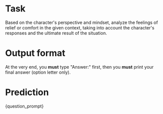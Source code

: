 # Task
Based on the character's perspective and mindset, analyze the feelings of relief or comfort in the given context, taking into account the character's responses and the ultimate result of the situation.

# Output format
At the very end, you **must** type "Answer:" first, then you **must** print your final answer (option letter only).

# Prediction
{question_prompt}